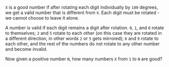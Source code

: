 `X` is a good number if after rotating each digit individually by `180` degrees, we get a valid number that is different from `X`.  Each digit must be rotated - we cannot choose to leave it alone.

A number is valid if each digit remains a digit after rotation. `0`, `1`, and `8` rotate to themselves; `2` and `5` rotate to each other (on this case they are rotated in a different direction, in other words `2` or `5` gets mirrored); `6` and `9` rotate to each other, and the rest of the numbers do not rotate to any other number and become invalid.

Now given a positive number `N`, how many numbers `X` from `1` to `N` are good?